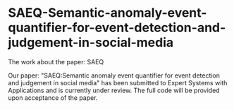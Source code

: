 # SAEQ-Semantic-anomaly-event-quantifier-for-event-detection-and-judgement-in-social-media
The work about the paper: SAEQ

  Our paper: "SAEQ:Semantic anomaly event quantifier for event detection and judgement in social media" has been submitted to Expert Systems with Applications and is currently under review. The full code will be provided upon acceptance of the paper.
